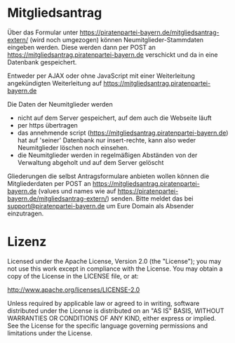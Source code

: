 # Mitgliedsantrag

Über das Formular unter https://piratenpartei-bayern.de/mitgliedsantrag-extern/ (wird noch umgezogen) können Neumitglieder-Stammdaten eingeben werden.
Diese werden dann per POST an https://mitgliedsantrag.piratenpartei-bayern.de verschickt und da in eine Datenbank gespeichert.

Entweder per AJAX oder ohne JavaScript mit einer Weiterleitung angekündigten Weiterleitung auf https://mitgliedsantrag.piratenpartei-bayern.de

Die Daten der Neumitglieder werden

* nicht auf dem Server gespeichert, auf dem auch die Webseite läuft
* per https übertragen
* das annehmende script (https://mitgliedsantrag.piratenpartei-bayern.de) hat auf 'seiner' Datenbank nur insert-rechte, kann also weder Neumitglieder löschen noch einsehen.
* die Neumitglieder werden in regelmäßigen Abständen von der Verwaltung abgeholt und auf dem Server gelöscht

Gliederungen die selbst Antragsformulare anbieten wollen können die Mitgliederdaten per POST an https://mitgliedsantrag.piratenpartei-bayern.de (values und names wie auf https://piratenpartei-bayern.de/mitgliedsantrag-extern/) senden. Bitte meldet das bei support@piratenpartei-bayern.de um Eure Domain als Absender einzutragen.

# Lizenz

Licensed under the Apache License, Version 2.0 (the "License"); you may not use this work except in compliance with the License. You may obtain a copy of the License in the LICENSE file, or at:

http://www.apache.org/licenses/LICENSE-2.0

Unless required by applicable law or agreed to in writing, software distributed under the License is distributed on an "AS IS" BASIS, WITHOUT WARRANTIES OR CONDITIONS OF ANY KIND, either express or implied. See the License for the specific language governing permissions and limitations under the License.